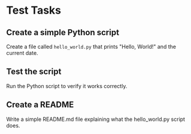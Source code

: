 # Test Tasks

## Create a simple Python script
Create a file called `hello_world.py` that prints "Hello, World!" and the current date.

## Test the script
Run the Python script to verify it works correctly.

## Create a README
Write a simple README.md file explaining what the hello_world.py script does.